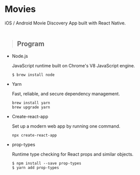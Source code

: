 # Movies

iOS / Android Movie Discovery App built with React Native.
<br></br>

> ## Program

- Node.js

  JavaScript runtime built on Chrome's V8 JavaScript engine.

  ```
  $ brew install node
  ```

- Yarn

  Fast, reliable, and secure dependency management.

  ```
  brew install yarn
  brew upgrade yarn
  ```

- Create-react-app

  Set up a modern web app by running one command.

  ```
  npx create-react-app
  ```

- prop-types

  Runtime type checking for React props and similar objects.

  ```
  $ npm install --save prop-types
  $ yarn add prop-types
  ```

